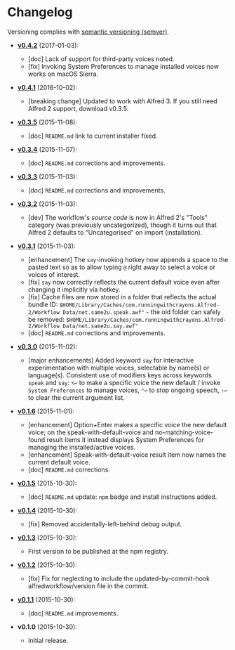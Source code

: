 # Changelog

Versioning complies with [semantic versioning (semver)](http://semver.org/).

<!-- NOTE: An entry template for a new version is automatically added each time `make version` is called. Fill in changes afterwards. -->

* **[v0.4.2](https://github.com/mklement0/speak.awf/compare/v0.4.1...v0.4.2)** (2017-01-03):
  * [doc] Lack of support for third-party voices noted.
  * [fix] Invoking System Preferences to manage installed voices now works on macOS Sierra.

* **[v0.4.1](https://github.com/mklement0/speak.awf/compare/v0.3.5...v0.4.0)** (2016-10-02):
  * [breaking change] Updated to work with Alfred 3. 
    If you still need Alfred 2 support, download v0.3.5.

* **[v0.3.5](https://github.com/mklement0/speak.awf/compare/v0.3.4...v0.3.5)** (2015-11-08):
  * [doc] `README.md` link to current installer fixed.

* **[v0.3.4](https://github.com/mklement0/speak.awf/compare/v0.3.3...v0.3.4)** (2015-11-07):
  * [doc] `README.md` corrections and improvements.

* **[v0.3.3](https://github.com/mklement0/speak.awf/compare/v0.3.2...v0.3.3)** (2015-11-03):
  * [doc] `README.md` corrections and improvements.

* **[v0.3.2](https://github.com/mklement0/speak.awf/compare/v0.3.1...v0.3.2)** (2015-11-03):
  * [dev] The workflow's *source code* is now in Alfred 2's "Tools" category (was previously uncategorized),
    though it turns out that Alfred 2 defaults to "Uncategorised" on import (installation).

* **[v0.3.1](https://github.com/mklement0/speak.awf/compare/v0.3.0...v0.3.1)** (2015-11-03):
  * [enhancement] The `say`-invoking hotkey now appends a space to the pasted text
    so as to allow typing `@` right away to select a voice or voices of interest.
  * [fix] `say` now correctly reflects the current default voice even after changing it implicitly via hotkey.
  * [fix] Cache files are now stored in a folder that reflects the actual bundle ID: 
    `$HOME/Library/Caches/com.runningwithcrayons.Alfred-2/Workflow Data/net.same2u.speak.awf"` - the old folder
    can safely be removed: `$HOME/Library/Caches/com.runningwithcrayons.Alfred-2/Workflow Data/net.same2u.say.awf"`
  * [doc] `README.md` corrections and improvements.

* **[v0.3.0](https://github.com/mklement0/speak.awf/compare/v0.1.6...v0.3.0)** (2015-11-02):
  * [major enhancements] Added keyword `say` for interactive experimentation with 
    multiple voices, selectable by name(s) or language(s). Consistent use of modifiers
    keys across keywords `speak` and `say`: `⌥↩` to make a specific voice the new default /
    invoke `System Preferences` to manage voices, `⌃↩` to stop ongoing speech, `⇧↩` to clear
    the current argument list.

* **[v0.1.6](https://github.com/mklement0/speak.awf/compare/v0.1.5...v0.1.6)** (2015-11-01):
  * [enhancement] Option+Enter makes a specific voice the new default voice; on the
     speak-with-default-voice and no-matching-voice-found result items it instead displays
     System Preferences for managing the installed/active voices.
  * [enhancement] Speak-with-default-voice result item now names the current default voice.
  * [doc] `README.md` corrections.

* **[v0.1.5](https://github.com/mklement0/speak.awf/compare/v0.1.4...v0.1.5)** (2015-10-30):
  * [doc] `README.md` update: `npm` badge and install instructions added.

* **[v0.1.4](https://github.com/mklement0/speak.awf/compare/v0.1.3...v0.1.4)** (2015-10-30):
  * [fix] Removed accidentally-left-behind debug output.

* **[v0.1.3](https://github.com/mklement0/speak.awf/compare/v0.1.2...v0.1.3)** (2015-10-30):
  * First version to be published at the npm registry.

* **[v0.1.2](https://github.com/mklement0/speak.awf/compare/v0.1.1...v0.1.2)** (2015-10-30):
  * [fix] Fix for neglecting to include the updated-by-commit-hook alfredworkflow/version file in the commit.

* **[v0.1.1](https://github.com/mklement0/speak.awf/compare/v0.1.0...v0.1.1)** (2015-10-30):
  * [doc] `README.md` improvements.

* **v0.1.0** (2015-10-30):
  * Initial release.
